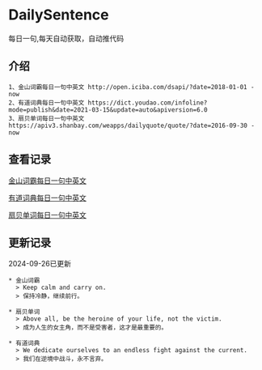# DailySentence

每日一句,每天自动获取，自动推代码

## 介绍

```
1、金山词霸每日一句中英文 http://open.iciba.com/dsapi/?date=2018-01-01 - now
2、有道词典每日一句中英文 https://dict.youdao.com/infoline?mode=publish&date=2021-03-15&update=auto&apiversion=6.0
3、扇贝单词每日一句中英文 https://apiv3.shanbay.com/weapps/dailyquote/quote/?date=2016-09-30 - now
```

## 查看记录

[金山词霸每日一句中英文](./data/iciba/)

[有道词典每日一句中英文](./data/youdao/)

[扇贝单词每日一句中英文](./data/shanbay/)

## 更新记录
2024-09-26已更新 
```
* 金山词霸
  > Keep calm and carry on.
  > 保持冷静，继续前行。

* 扇贝单词
  > Above all, be the heroine of your life, not the victim.
  > 成为人生的女主角，而不是受害者，这才是最重要的。

* 有道词典
  > We dedicate ourselves to an endless fight against the current.
  > 我们在逆境中战斗，永不言弃。

```
